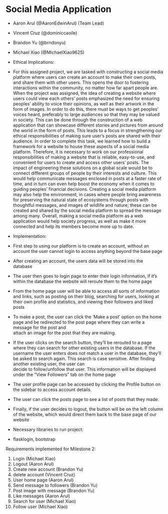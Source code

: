 # Social Media Application
- Aaron Arul (@AaronEdwinArul) (Team Lead)
- Vincent Cruz (@dominiccaoile)
- Brandon Yu (@brndonyu)
- Michael Xiao (@MichaelXiao9625)

- Ethical Implications:
- For this assigned project, we are tasked with constructing a social media platform where users can create an account to make their own posts, and share them with other users. This opens the door to fostering interactions within the community, no matter how far apart people are. 
When the project was assigned, the idea of creating a website where users could view each others’ posts emphasized the need for ensuring peoples’ ability to voice their opinions, as well as their artwork in the form of images. In order to do this, there must be ways to get peoples’ voices heard, preferably to large audiences so that they may be valued in society. This can be done through the construction of a web application that can showcase different stories and pictures from around the world in the form of posts. This leads to a focus in strengthening our ethical responsibilities of making sure user’s posts are shared with their audience. In order to complete this task, we learned how to build a framework for a website to house these aspects of a social media platform. Therefore, it is necessary to work on our professional responsibilities of making a website that is reliable, easy-to-use, and convenient for users to create and access other users’ posts. The impact of engineering these solutions on a global scale would be to connect different groups of people by their interests and culture. This would help communicate messages enclosed in posts at a faster rate of time, and in turn can even help boost the economy when it comes to guiding peoples’ financial decisions. Creating a social media platform may also help the environment, in cases where people bring awareness for preserving the natural state of ecosystems through posts with thoughtful messages, and images of wildlife and nature; these can be created and shared by the social media platform to spread the message among many. Overall, making a social media platform as a web application would help society progress, as well as make it more connected and help its members become more up to date.


- Implementation:
- First step to using our platform is to create an account, without an account the user cannot login to access anything beyond the base page
- After creating an account, the users data will be stored into the database
- The user then goes to login page to enter their login information, if it’s within the database the website will reroute them to the home page
- From the home page user will be able to access all sorts of information and links, such as posting on their blog, searching for users, looking at their own profile     and statistics, and viewing their followers and liked posts
- To make a post, the user can click the ‘Make a post’ option on the home page and be redirected to the post page where they can write a message for the post and      
  attach an image for the post that they are making.
- If the user clicks on the search button, they’ll be rerouted to a page where they can search for other existing users in the database. If the username the user 
  enters does not match a user in the database, they’ll be asked to search again. This search is case sensitive. After finding another existing user, the user can   
  decide to follow/unfollow that user. This information will be displayed under the “View Followers” tab on the home page
- The user profile page can be accessed by clicking the Profile button on the sidebar to access account details.
- The user can click the posts page to see a list of posts that they made.
- Finally, if the user decides to logout, the button will be on the left column of the website, which would direct them back to the base page of our website


- Necessary libraries to run project:
- flasklogin, bootstrap


Requirements implemented for Milestone 2:
1. Login (Michael Xiao)
2. Logout (Aaron Arul)
3. Create new account (Brandon Yu)
4. delete account (Vincent Cruz)
5. User home page (Aaron Arul)
6. Send message to followers (Brandon Yu)
7. Post image with message (Brandon Yu)
8. Like messages (Aaron Arul)
9. Search for user (Michael Xiao)
10. Follow user (Michael Xiao)

